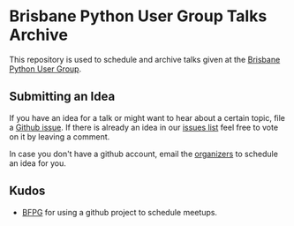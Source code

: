 # Brisbane Python User Group Talks Archive

This repository is used to schedule and archive talks given at the
[Brisbane Python User
Group](https://www.meetup.com/Brisbane-Python-User-Group/).

## Submitting an Idea

If you have an idea for a talk or might want to hear about a certain
topic, file a [Github
issue](https://github.com/BrisPy/talks/issues/new). If there is already
an idea in our [issues list](https://github.com/BrisPy/talks/issues)
feel free to vote on it by leaving a comment.

In case you don't have a github account, email the
[organizers](https://www.meetup.com/Brisbane-Python-User-Group/members/?op=leaders)
to schedule an idea for you.

## Kudos

* [BFPG](https://github.com/bfpg/talks) for using a github project to
  schedule meetups.
